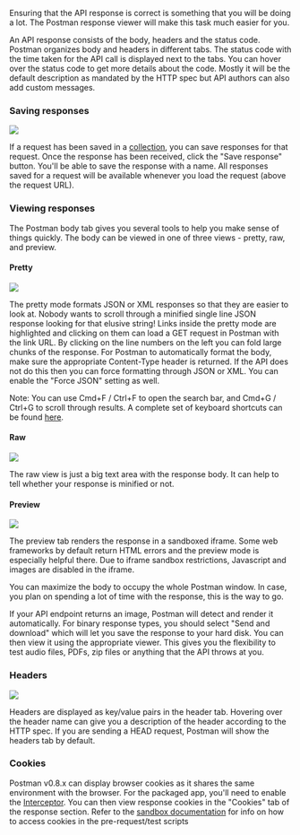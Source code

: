 Ensuring that the API response is correct is something that you will be doing a lot. The Postman response viewer will make this task much easier for you.

An API response consists of the body, headers and the status code. Postman organizes body and headers in different tabs.
The status code with the time taken for the API call is displayed next to the tabs. You can hover over the status code to get more details about the code.
Mostly it will be the default description as mandated by the HTTP spec but API authors can also add custom messages.

### Saving responses

[![](https://www.getpostman.com/img/v1/docs/thumbs/33.png)
][0]

If a request has been saved in a [collection][1], you can save responses for that request. Once the response has been received, click the "Save response" button. You'll be able to save the response with a name. All responses saved for a request will be available whenever you load the request (above the request URL).
  

### Viewing responses

The Postman body tab gives you several tools to help you make sense of things quickly. The body can be viewed in one of three views - pretty, raw, and preview.

#### Pretty

[![](https://www.getpostman.com/img/v1/docs/thumbs/31.png)
][2]

The pretty mode formats JSON or XML responses so that they are easier to look at. Nobody wants to scroll through a minified single line JSON response looking for that elusive string!
Links inside the pretty mode are highlighted and clicking on them can load a GET request in Postman with the link URL. By clicking on the line numbers on the left you can fold large chunks of the response.
For Postman to automatically format the body, make sure the appropriate Content-Type header is returned. If the API does not do this then you can force formatting through JSON or XML.
You can enable the "Force JSON" setting as well.

Note: You can use Cmd+F / Ctrl+F to open the search bar, and Cmd+G / Ctrl+G to scroll through results. A complete set of keyboard shortcuts can be found [here][3].

#### Raw

[![](https://www.getpostman.com/img/v1/docs/thumbs/11.png)
][4]

The raw view is just a big text area with the response body. It can help to tell whether your response is minified or not.

#### Preview

[![](https://www.getpostman.com/img/v1/docs/thumbs/12.png)
][5]

The preview tab renders the response in a sandboxed iframe. Some web frameworks by default return HTML errors and the preview mode is especially helpful there. Due to iframe sandbox restrictions, Javascript and images are disabled in the iframe.

You can maximize the body to occupy the whole Postman window. In case, you plan on spending a lot of time with the response, this is the way to go.

If your API endpoint returns an image, Postman will detect and render it automatically. For binary response types, you should select "Send and download" which will let you save the response to your hard disk. You can then view it using the appropriate viewer. This gives you the flexibility to test audio files, PDFs, zip files or anything that the API throws at you.

### Headers

[![](https://www.getpostman.com/img/v1/docs/thumbs/13.png)
][6]

Headers are displayed as key/value pairs in the header tab. Hovering over the header name can give you a description of the header according to the HTTP spec. If you are sending a HEAD request, Postman will show the headers tab by default.

### Cookies

Postman v0.8.x can display browser cookies as it shares the same environment with the browser.
For the packaged app, you'll need to enable the [Interceptor][7]. You can then view response cookies in the "Cookies" tab of the response section.
Refer to the [sandbox documentation][8] for info on how to access cookies in the pre-request/test scripts


[0]: https://www.getpostman.com/img/v1/docs/source/33.png
[1]: https://www.getpostman.com/docs/collections
[2]: https://www.getpostman.com/img/v1/docs/source/31.png
[3]: https://www.getpostman.com/docs/texteditor
[4]: https://www.getpostman.com/img/v1/docs/source/11.png
[5]: https://www.getpostman.com/img/v1/docs/source/12.png
[6]: https://www.getpostman.com/img/v1/docs/source/13.png
[7]: https://www.getpostman.com/docs/capture#interceptor
[8]: https://www.getpostman.com/docs/jetpacks_sandbox